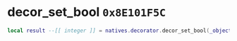 # decor_set_bool `0x8E101F5C`

```lua
local result --[[ integer ]] = natives.decorator.decor_set_bool(_object --[[ integer ]], _decorname --[[ string ]], _set --[[ boolean ]])
```